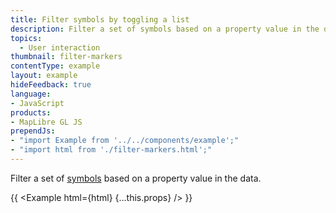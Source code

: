 ```yaml
---
title: Filter symbols by toggling a list
description: Filter a set of symbols based on a property value in the data.
topics:
  - User interaction
thumbnail: filter-markers
contentType: example
layout: example
hideFeedback: true
language:
- JavaScript
products:
- MapLibre GL JS
prependJs:
- "import Example from '../../components/example';"
- "import html from './filter-markers.html';"
---
```


Filter a set of [symbols](https://maplibre.org/maplibre-gl-js-docs/style-spec/layers/#symbol) based on a property value in the data.

{{ <Example html={html} {...this.props} /> }}
